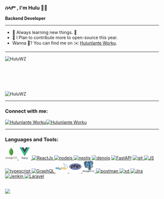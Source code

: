 ### ሰላም , I'm Hulu  ✌🏽 


__Backend Developer__
 <br /> 
 
---

* 🌱 Always learning new things. 🐶
* 🎯 I Plan to contribute more to open-source this year.
*  Wanna 💬? You can find me on ✉️ [Hulunlante Worku](mailto:hulunlante.w@gmail.com?subject=[GitHub]).
---

<p>&nbsp;<img align="left" width=450px src="https://github-readme-stats.vercel.app/api?username=HuluWZ&show_icons=true&theme=radical&locale=en" alt="HuluWZ" /></p>

<br><br>
<br><br>

<p><img align="center" src="https://github-readme-streak-stats.herokuapp.com/?user=HuluWZ&" alt="HuluWZ" /></p>

---
<h3 align="left">Connect with me:</h3>
<p align="left">
<link rel="stylesheet" href="https://cdn.jsdelivr.net/gh/devicons/devicon@v2.14.0/devicon.min.css">

<a href="https://t.me/HuluWZ" target="blank"><img align="center" src="https://img.icons8.com/color/48/000000/telegram-app--v1.png" alt="Hulunlante Worku" height="30" width="30" /></a><a href="https://www.linkedin.com/in/hulunlante-worku/" target="blank"><img align="center" src="https://raw.githubusercontent.com/rahuldkjain/github-profile-readme-generator/master/src/images/icons/Social/linked-in-alt.svg" alt="Hulunlante Worku" height="30" width="40" /></a>

  
</p>

---
<h3 align="left">Languages and Tools:</h3>
<p align="left">
 
<a href="https://www.mongodb.com/" target="_blank" rel="noreferrer"> <img src="https://raw.githubusercontent.com/devicons/devicon/master/icons/mongodb/mongodb-original-wordmark.svg" alt="mongodb" width="40" height="40"/> </a>
<a href="https://vuejs.org/" target="_blank" rel="noreferrer"> 
<img src="https://raw.githubusercontent.com/devicons/devicon/master/icons/vuejs/vuejs-original-wordmark.svg" alt="vuejs" width="40" height="40"/> 
</a> <a href="https://https://react.dev" target="_blank" rel="noreferrer"><img src="https://cdn.jsdelivr.net/gh/devicons/devicon/icons/react/react-original-wordmark.svg" alt="ReactJs" width="40" height="40"/>
</a><a href="https://nodejs.org" target="_blank" rel="noreferrer"> <img src="https://cdn.jsdelivr.net/gh/devicons/devicon/icons/nodejs/nodejs-original-wordmark.svg" alt="nodejs" width="40" height="40"/> 
</a> <a href="https://nestjs.com" target="_blank" rel="noreferrer">  <img src="https://cdn.jsdelivr.net/gh/devicons/devicon/icons/nestjs/nestjs-plain.svg" alt="nestjs" width="40" height="40"/></a> 
</a> <a href="https://deno.com" target="_blank" rel="noreferrer">  <img src="https://cdn.jsdelivr.net/gh/devicons/devicon/icons/denojs/denojs-original-wordmark.svg" alt="denojs" width="40" height="40"/></a> 
<a href="https://fastapi.tiangolo.com/" target="_blank" rel="noreferrer">  <img src="https://cdn.jsdelivr.net/gh/devicons/devicon/icons/fastapi/fastapi-original-wordmark.svg" alt="FastAPI" width="40" height="40"/></a> 
<a href="https://git-scm.com/" target="_blank" rel="noreferrer"> <img src="https://www.vectorlogo.zone/logos/git-scm/git-scm-icon.svg" alt="git" width="40" height="40"/> </a> 
<a href="#" target="_blank" rel="noreferrer"> <img src="https://cdn.jsdelivr.net/gh/devicons/devicon/icons/javascript/javascript-original.svg" alt="JS" width="40" height="40"/></a>
<a href="https://www.typescriptlang.org/" target="_blank" rel="noreferrer"> <img src="https://cdn.jsdelivr.net/gh/devicons/devicon/icons/typescript/typescript-original.svg" alt="typescript" width="40" height="40" /> </a>
<a href="https://graphql.org/" target="_blank" rel="noreferrer"> <img src="https://cdn.jsdelivr.net/gh/devicons/devicon/icons/graphql/graphql-plain.svg" alt="GraphQL" width="40" height="40"/> </a> 
<a href="https://www.mysql.com/" target="_blank" rel="noreferrer"> <img src="https://raw.githubusercontent.com/devicons/devicon/master/icons/mysql/mysql-original-wordmark.svg" alt="mysql" width="40" height="40"/> </a> 
<a href="https://www.php.net" target="_blank" rel="noreferrer"> <img src="https://raw.githubusercontent.com/devicons/devicon/master/icons/php/php-original.svg" alt="php" width="40" height="40"/> </a> 
<a href="https://www.postgresql.org" target="_blank" rel="noreferrer"> <img src="https://raw.githubusercontent.com/devicons/devicon/master/icons/postgresql/postgresql-original-wordmark.svg" alt="postgresql" width="40" height="40"/> </a> 
<a href="https://postman.com" target="_blank" rel="noreferrer"> <img src="https://www.vectorlogo.zone/logos/getpostman/getpostman-icon.svg" alt="postman" width="40" height="40"/> </a>
<a href="https:#" target="_blank" rel="noreferrer"> <img src="https://cdn.jsdelivr.net/gh/devicons/devicon/icons/vscode/vscode-original.svg" alt="xd" width="40" height="40"/> </a>
<a href="#" target="_blank" rel="noreferrer"><img src="https://cdn.jsdelivr.net/gh/devicons/devicon/icons/jira/jira-original-wordmark.svg" alt="Jira" width="40" height="40"/> </a>
<a href="#" target="_blank" rel="noreferrer"><img src="https://cdn.jsdelivr.net/gh/devicons/devicon/icons/jenkins/jenkins-original.svg" alt="Jenkin" width="40" height="40"/> </a>
<a href="#" target="_blank" rel="noreferrer"> <img src="https://cdn.jsdelivr.net/gh/devicons/devicon/icons/laravel/laravel-plain-wordmark.svg" alt="Laravel" width="40" height="40"/></a>
</p>
 <br/>
<a href="">
  <img align="center" src="https://github-readme-stats.vercel.app/api?username=HuluWZ&show_icons=true&theme=tokyonight" />
</a> 
